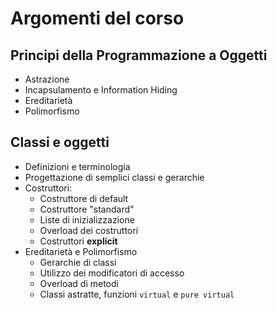 # Argomenti del corso
## Principi della Programmazione a Oggetti
* Astrazione
* Incapsulamento e Information Hiding
* Ereditarietà
* Polimorfismo
## Classi e oggetti
* Definizioni e terminologia
* Progettazione di semplici classi e gerarchie
* Costruttori:
	* Costruttore di default
	* Costruttore "standard"
	* Liste di inizializzazione
	* Overload dei costruttori
	* Costruttori **explicit**
* Ereditarietà e Polimorfismo
	* Gerarchie di classi
	* Utilizzo dei modificatori di accesso
	* Overload di metodi
	* Classi astratte, funzioni `virtual` e `pure virtual`
